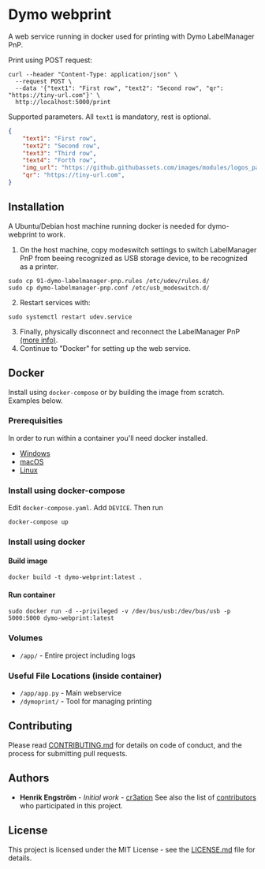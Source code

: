 # Dymo webprint

A web service running in docker used for printing with Dymo LabelManager PnP.

Print using POST request:
```shell
curl --header "Content-Type: application/json" \
  --request POST \
  --data '{"text1": "First row", "text2": "Second row", "qr": "https://tiny-url.com"}' \
  http://localhost:5000/print
```

Supported parameters. All `text1` is mandatory, rest is optional.
```json
{
    "text1": "First row",
    "text2": "Second row",
    "text3": "Third row",
    "text4": "Forth row",
    "img_url": "https://github.githubassets.com/images/modules/logos_page/GitHub-Mark.png",
    "qr": "https://tiny-url.com",
}
```

## Installation
A Ubuntu/Debian host machine running docker is needed for dymo-webprint to work.

1) On the host machine, copy modeswitch settings to switch LabelManager PnP from beeing recognized as USB storage device, to be recognized as a printer.
```shell
sudo cp 91-dymo-labelmanager-pnp.rules /etc/udev/rules.d/
sudo cp dymo-labelmanager-pnp.conf /etc/usb_modeswitch.d/
```
2) Restart services with:
```shell
sudo systemctl restart udev.service
```
3) Finally, physically disconnect and reconnect the LabelManager PnP [(more info)](http://www.draisberghof.de/usb_modeswitch/bb/viewtopic.php?t=947).
4) Continue to "Docker" for setting up the web service.


## Docker
Install using `docker-compose` or by building the image from scratch. Examples below.

### Prerequisities
In order to run within a container you'll need docker installed.
* [Windows](https://docs.docker.com/windows/started)
* [macOS](https://docs.docker.com/mac/started/)
* [Linux](https://docs.docker.com/linux/started/)

### Install using docker-compose
Edit `docker-compose.yaml`. Add `DEVICE`. Then run
```shell
docker-compose up
```

### Install using docker
#### Build image
```shell
docker build -t dymo-webprint:latest .
```

#### Run container
```shell
sudo docker run -d --privileged -v /dev/bus/usb:/dev/bus/usb -p 5000:5000 dymo-webprint:latest
```

### Volumes
* `/app/` - Entire project including logs

### Useful File Locations (inside container)
* `/app/app.py` - Main webservice
* `/dymoprint/` - Tool for managing printing

## Contributing
Please read [CONTRIBUTING.md](CONTRIBUTING.md) for details on code of conduct, and the process for submitting pull requests.

## Authors
* **Henrik Engström** - *Initial work* - [cr3ation](https://github.com/cr3ation)
See also the list of [contributors](https://github.com/cr3ation/client-jamf-api/contributors) who
participated in this project.

## License
This project is licensed under the MIT License - see the [LICENSE.md](LICENSE.md) file for details.
